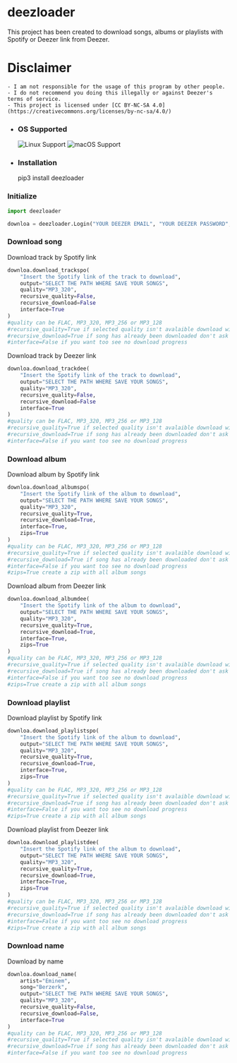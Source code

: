 # deezloader

This project has been created to download songs, albums or playlists with Spotify or Deezer link from Deezer.

# Disclaimer

	- I am not responsible for the usage of this program by other people.
	- I do not recommend you doing this illegally or against Deezer's terms of service.
	- This project is licensed under [CC BY-NC-SA 4.0](https://creativecommons.org/licenses/by-nc-sa/4.0/)

* ### OS Supported ###
	![Linux Support](https://img.shields.io/badge/Linux-Support-brightgreen.svg)
	![macOS Support](https://img.shields.io/badge/macOS-Support-brightgreen.svg)

* ### Installation ###
	pip3 install deezloader

### Initialize

```python
import deezloader

downloa = deezloader.Login("YOUR DEEZER EMAIL", "YOUR DEEZER PASSWORD", "YOUR ARL TOKEN DEEZER") #how get arl token https://www.youtube.com/watch?v=pWcG9T3WyYQ the video is not mine
```

### Download song

Download track by Spotify link

```python
downloa.download_trackspo(
	"Insert the Spotify link of the track to download",
	output="SELECT THE PATH WHERE SAVE YOUR SONGS",
	quality="MP3_320",
	recursive_quality=False,
	recursive_download=False
	interface=True
)
#quality can be FLAC, MP3_320, MP3_256 or MP3_128
#recursive_quality=True if selected quality isn't avalaible download with best quality possible
#recursive_download=True if song has already been downloaded don't ask for download it again
#interface=False if you want too see no download progress
```

Download track by Deezer link
```python
downloa.download_trackdee(
	"Insert the Spotify link of the track to download",
	output="SELECT THE PATH WHERE SAVE YOUR SONGS",
	quality="MP3_320",
	recursive_quality=False,
	recursive_download=False
	interface=True
)
#quality can be FLAC, MP3_320, MP3_256 or MP3_128
#recursive_quality=True if selected quality isn't avalaible download with best quality possible
#recursive_download=True if song has already been downloaded don't ask for download it again
#interface=False if you want too see no download progress
```

### Download album
Download album by Spotify link
```python
downloa.download_albumspo(
	"Insert the Spotify link of the album to download",
	output="SELECT THE PATH WHERE SAVE YOUR SONGS",
	quality="MP3_320",
	recursive_quality=True,
	recursive_download=True,
	interface=True,
	zips=True
)
#quality can be FLAC, MP3_320, MP3_256 or MP3_128
#recursive_quality=True if selected quality isn't avalaible download with best quality possible
#recursive_download=True if song has already been downloaded don't ask for download it again
#interface=False if you want too see no download progress
#zips=True create a zip with all album songs
```

Download album from Deezer link
```python
downloa.download_albumdee(
	"Insert the Spotify link of the album to download",
	output="SELECT THE PATH WHERE SAVE YOUR SONGS",
	quality="MP3_320",
	recursive_quality=True,
	recursive_download=True,
	interface=True,
	zips=True
)
#quality can be FLAC, MP3_320, MP3_256 or MP3_128
#recursive_quality=True if selected quality isn't avalaible download with best quality possible
#recursive_download=True if song has already been downloaded don't ask for download it again
#interface=False if you want too see no download progress
#zips=True create a zip with all album songs
```

### Download playlist

Download playlist by Spotify link
```python
downloa.download_playlistspo(
	"Insert the Spotify link of the album to download",
	output="SELECT THE PATH WHERE SAVE YOUR SONGS",
	quality="MP3_320",
	recursive_quality=True,
	recursive_download=True,
	interface=True,
	zips=True
)
#quality can be FLAC, MP3_320, MP3_256 or MP3_128
#recursive_quality=True if selected quality isn't avalaible download with best quality possible
#recursive_download=True if song has already been downloaded don't ask for download it again
#interface=False if you want too see no download progress
#zips=True create a zip with all album songs
```

Download playlist from Deezer link
```python
downloa.download_playlistdee(
	"Insert the Spotify link of the album to download",
	output="SELECT THE PATH WHERE SAVE YOUR SONGS",
	quality="MP3_320",
	recursive_quality=True,
	recursive_download=True,
	interface=True,
	zips=True
)
#quality can be FLAC, MP3_320, MP3_256 or MP3_128
#recursive_quality=True if selected quality isn't avalaible download with best quality possible
#recursive_download=True if song has already been downloaded don't ask for download it again
#interface=False if you want too see no download progress
#zips=True create a zip with all album songs
```

### Download name

Download by name
```python
downloa.download_name(
	artist="Eminem",
	song="Berzerk",
	output="SELECT THE PATH WHERE SAVE YOUR SONGS",
	quality="MP3_320",
	recursive_quality=False,
	recursive_download=False,
	interface=True
)
#quality can be FLAC, MP3_320, MP3_256 or MP3_128
#recursive_quality=True if selected quality isn't avalaible download with best quality possible
#recursive_download=True if song has already been downloaded don't ask for download it again
#interface=False if you want too see no download progress
```